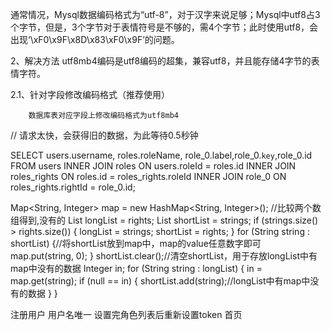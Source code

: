 通常情况，Mysql数据编码格式为“utf-8”，对于汉字来说足够；Mysql中utf8占3个字节，但是，3个字节对于表情符号是不够的，需4个字节；此时使用utf8，会出现‘\xF0\x9F\x8D\x83\xF0\x9F’的问题。

2、解决方法
        utf8mb4编码是utf8编码的超集，兼容utf8，并且能存储4字节的表情字符。 

2.1、针对字段修改编码格式（推荐使用）

        数据库表对应字段上修改编码格式为utf8mb4



// 请求太快，会获得旧的数据，为此等待0.5秒钟



SELECT users.username, roles.roleName, role_0.label,role_0.`key`,role_0.id
FROM users
INNER JOIN roles ON users.roleId = roles.id
INNER JOIN roles_rights ON roles.id = roles_rights.roleId
INNER JOIN role_0 ON roles_rights.rightId = role_0.id;


Map<String, Integer> map = new HashMap<String, Integer>();  //比较两个数组得到,没有的
List<String> longList = rights;
List<String> shortList = strings;
if (strings.size() > rights.size()) {
longList = strings;
shortList = rights;
}
for (String string : shortList) {//将shortList放到map中，map的value任意数字即可
map.put(string, 0);
}
shortList.clear();//清空shortList，用于存放longList中有map中没有的数据
Integer in;
for (String string : longList) {
in = map.get(string);
if (null == in) {
shortList.add(string);//longList中有map中没有的数据
}
}


注册用户
用户名唯一
设置完角色列表后重新设置token
首页